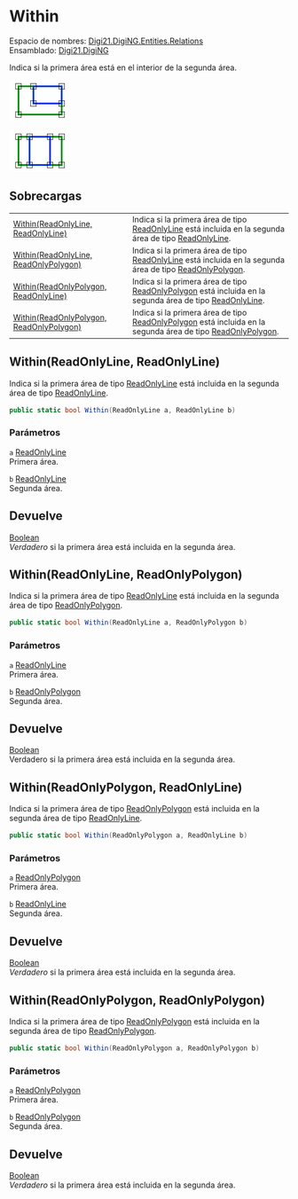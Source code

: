 # Within

Espacio de nombres: [Digi21.DigiNG.Entities.Relations](../../)  
Ensamblado: [Digi21.DigiNG](../../../)

Indica si la primera área está en el interior de la segunda área.

![&#xC1;rea dentro de &#xE1;rea](../../../../../../../../.gitbook/assets/areaincluyearea2.png)

![&#xC1;rea dentro de &#xE1;rea](../../../../../../../../.gitbook/assets/areaincluyearea3.png)

## Sobrecargas

|  |  |
| :--- | :--- |
| [Within\(ReadOnlyLine, ReadOnlyLine\)](within.md#within-readonlyline-readonlyline) | Indica si la primera área de tipo [ReadOnlyLine](../../../digi21.diging.entities/readonlyline/) está incluida en la segunda área de tipo [ReadOnlyLine](../../../digi21.diging.entities/readonlyline/). |
| [Within\(ReadOnlyLine, ReadOnlyPolygon\)](within.md#within-readonlyline-readonlypolygon) | Indica si la primera área de tipo [ReadOnlyLine](../../../digi21.diging.entities/readonlyline/) está incluida en la segunda área de tipo [ReadOnlyPolygon](../../../digi21.diging.entities/readonlypolygon/). |
| [Within\(ReadOnlyPolygon, ReadOnlyLine\)](within.md#within-readonlypolygon-readonlyline) | Indica si la primera área de tipo [ReadOnlyPolygon](../../../digi21.diging.entities/readonlypolygon/) está incluida en la segunda área de tipo [ReadOnlyLine](../../../digi21.diging.entities/readonlyline/). |
| [Within\(ReadOnlyPolygon, ReadOnlyPolygon\)](within.md#within-readonlypolygon-readonlypolygon) | Indica si la primera área de tipo [ReadOnlyPolygon](../../../digi21.diging.entities/readonlypolygon/) está incluida en la segunda área de tipo [ReadOnlyPolygon](../../../digi21.diging.entities/readonlypolygon/). |

## Within\(ReadOnlyLine, ReadOnlyLine\)

Indica si la primera área de tipo [ReadOnlyLine](../../../digi21.diging.entities/readonlyline/) está incluida en la segunda área de tipo [ReadOnlyLine](../../../digi21.diging.entities/readonlyline/).

```csharp
public static bool Within(ReadOnlyLine a, ReadOnlyLine b)
```

### Parámetros

`a` [ReadOnlyLine](../../../digi21.diging.entities/readonlyline/)  
Primera área.

`b` [ReadOnlyLine](../../../digi21.diging.entities/readonlyline/)  
Segunda área.

## Devuelve

[Boolean](https://docs.microsoft.com/en-us/dotnet/api/system.boolean?view=net-5.0)  
_Verdadero_ si la primera área está incluida en la segunda área.

## Within\(ReadOnlyLine, ReadOnlyPolygon\)

Indica si la primera área de tipo [ReadOnlyLine](../../../digi21.diging.entities/readonlyline/) está incluida en la segunda área de tipo [ReadOnlyPolygon](../../../digi21.diging.entities/readonlypolygon/).

```csharp
public static bool Within(ReadOnlyLine a, ReadOnlyPolygon b)
```

### Parámetros

`a` [ReadOnlyLine](../../../digi21.diging.entities/readonlyline/)  
Primera área.

`b` [ReadOnlyPolygon](../../../digi21.diging.entities/readonlypolygon/)  
Segunda área.

## Devuelve

[Boolean](https://docs.microsoft.com/en-us/dotnet/api/system.boolean?view=net-5.0)  
Verdadero si la primera área está incluida en la segunda área.

## Within\(ReadOnlyPolygon, ReadOnlyLine\)

Indica si la primera área de tipo [ReadOnlyPolygon](../../../digi21.diging.entities/readonlypolygon/) está incluida en la segunda área de tipo [ReadOnlyLine](../../../digi21.diging.entities/readonlyline/).

```csharp
public static bool Within(ReadOnlyPolygon a, ReadOnlyLine b)
```

### Parámetros

`a` [ReadOnlyPolygon](../../../digi21.diging.entities/readonlypolygon/)  
Primera área.

`b` [ReadOnlyLine](../../../digi21.diging.entities/readonlyline/)  
Segunda área.

## Devuelve

[Boolean](https://docs.microsoft.com/en-us/dotnet/api/system.boolean?view=net-5.0)  
_Verdadero_ si la primera área está incluida en la segunda área.

## Within\(ReadOnlyPolygon, ReadOnlyPolygon\)

Indica si la primera área de tipo [ReadOnlyPolygon](../../../digi21.diging.entities/readonlypolygon/) está incluida en la segunda área de tipo [ReadOnlyPolygon](../../../digi21.diging.entities/readonlypolygon/).

```csharp
public static bool Within(ReadOnlyPolygon a, ReadOnlyPolygon b)
```

### Parámetros

`a` [ReadOnlyPolygon](../../../digi21.diging.entities/readonlypolygon/)  
Primera área.

`b` [ReadOnlyPolygon](../../../digi21.diging.entities/readonlypolygon/)  
Segunda área.

## Devuelve

[Boolean](https://docs.microsoft.com/en-us/dotnet/api/system.boolean?view=net-5.0)  
_Verdadero_ si la primera área está incluida en la segunda área.

